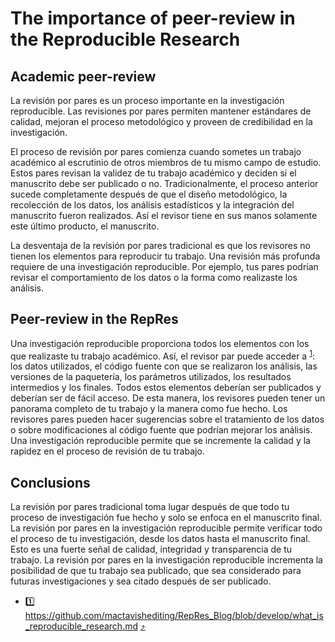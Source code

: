 # The importance of peer-review in the Reproducible Research

## Academic peer-review

La revisión por pares es un proceso importante en la investigación reproducible. Las revisiones por
pares permiten mantener estándares de calidad, mejoran el proceso metodológico y proveen de
credibilidad en la investigación.

El proceso de revisión por pares comienza cuando sometes un trabajo académico al escrutinio de otros
miembros de tu mismo campo de estudio. Estos pares revisan la validez de tu trabajo académico y
deciden si el manuscrito debe ser publicado o no. Tradicionalmente, el proceso anterior sucede
completamente después de que el diseño metodológico, la recolección de los datos, los análisis
estadísticos y la integración del manuscrito fueron realizados. Así el revisor tiene en sus manos
solamente este último producto, el manuscrito.

La desventaja de la revisión por pares tradicional es que los revisores no tienen los elementos para
reproducir tu trabajo. Una revisión más profunda requiere de una investigación reproducible. Por
ejemplo, tus pares podrían revisar el comportamiento de los datos o la forma como realizaste los
análisis.

## Peer-review in the RepRes

Una investigación reproducible proporciona todos los elementos con los que realizaste tu trabajo
académico. Así, el revisor par puede acceder a <sup id = "1">[1](#rep-res)</sup>: los datos
utilizados, el código fuente con que se realizaron los análisis, las versiones de la paquetería, los
parámetros utilizados, los resultados intermedios y los finales. Todos estos elementos deberían ser publicados y
deberían ser de fácil acceso. De esta manera, los revisores pueden tener un panorama completo de tu
trabajo y la manera como fue hecho. Los revisores pares pueden hacer sugerencias sobre el
tratamiento de los datos o sobre modificaciones al código fuente que podrían mejorar los análisis.
Una investigación reproducible permite que se incremente la calidad y la rapidez en el proceso de
revisión de tu trabajo.

## Conclusions

La revisión por pares tradicional toma lugar después de que todo tu proceso de investigación fue
hecho y solo se enfoca en el manuscrito final. La revisión por pares en la investigación
reproducible permite verificar todo el proceso de tu investigación, desde los datos hasta el
manuscrito final. Esto es una fuerte señal de calidad, integridad y transparencia de tu trabajo. La
revisión por pares en la investigación reproducible incrementa la posibilidad de que tu trabajo sea
publicado, que sea considerado para futuras investigaciones y sea citado después de ser publicado.

- <a name="rep-res">1️⃣</a> https://github.com/mactavishediting/RepRes_Blog/blob/develop/what_is_reproducible_research.md [⤴️](#1)

